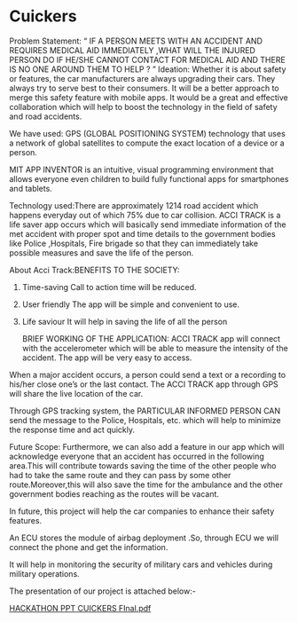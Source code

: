 # Cuickers

Problem Statement: “ IF A PERSON MEETS WITH AN ACCIDENT AND REQUIRES MEDICAL AID IMMEDIATELY ,WHAT WILL THE INJURED PERSON DO IF HE/SHE CANNOT  CONTACT FOR MEDICAL AID AND THERE IS NO ONE AROUND THEM TO HELP ? ”
Ideation: Whether it is about safety or features, the car manufacturers are always upgrading their cars. They always try to serve best to their consumers. It will be a better approach to merge this safety feature with mobile apps. 
It would be a great and effective collaboration which will help to boost the technology in the field of safety and road accidents.

We have used:
GPS (GLOBAL POSITIONING SYSTEM) technology that uses a network of global satellites to compute the exact location of a device or a person.

MIT APP INVENTOR is an intuitive, visual programming environment that allows everyone even children to build fully functional apps for smartphones and tablets.

Technology used:There are approximately 1214 road accident which happens everyday out of which 75% due to car collision. ACCI TRACK is a life saver app occurs which will basically send immediate information of the met accident with proper  spot and time details to the government bodies like Police ,Hospitals, Fire brigade so that they can immediately take possible measures and save the life of the person.

About Acci Track:BENEFITS TO THE SOCIETY:
1. Time-saving
   Call to action time will be reduced.

2. User friendly 
   The app will be simple and
   convenient to use.

3. Life saviour
   It will help in saving the life of all the person
   
   BRIEF WORKING OF THE APPLICATION:
ACCI TRACK app will connect with the accelerometer which will be able to measure the intensity of the accident. The app will be very easy to access.

When a major accident occurs, a person could send a text or a recording to his/her close one’s or the last contact. The ACCI TRACK app through GPS will share the live location of the car.

Through GPS tracking system, the PARTICULAR INFORMED PERSON CAN send the message to the Police, Hospitals, etc. which will help to minimize the response time and act quickly.
   
Future Scope:
Furthermore, we can also add a feature in our app which will acknowledge everyone that an accident has occurred in the following area.This will contribute towards saving the time of the other people who had to take the same route and they can pass by some other route.Moreover,this will also save the time for the ambulance and the other government bodies reaching  as the routes will be vacant.

In future, this project will help the car companies to enhance their safety features.

An ECU stores the module of airbag deployment .So, through ECU we will connect the phone and get the information.

It will help in monitoring the security of military cars and vehicles during military operations.

   

 
 The presentation of our project is attached below:-
 
 [HACKATHON PPT CUICKERS FInal.pdf](https://github.com/Rahulsinha2/Cuickers/files/9593847/HACKATHON.PPT.CUICKERS.FInal.pdf)
